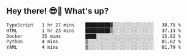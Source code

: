 ## Hey there! 😎👋 What's up?

<!--START_SECTION:waka-->

```txt
TypeScript   1 hr 27 mins    █████████▓░░░░░░░░░░░░░░░   38.75 %
HTML         1 hr 23 mins    █████████▒░░░░░░░░░░░░░░░   37.13 %
Docker       35 mins         ████░░░░░░░░░░░░░░░░░░░░░   15.82 %
Python       4 mins          ▒░░░░░░░░░░░░░░░░░░░░░░░░   01.82 %
YAML         4 mins          ▒░░░░░░░░░░░░░░░░░░░░░░░░   01.79 %
```

<!--END_SECTION:waka-->
